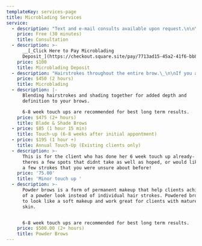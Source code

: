 ```yaml
---
templateKey: services-page
title: Microblading Services
service:
  - description: "Text and e-mail consults available upon request.\n\n\nConsult includes going over any questions you may have, a pre-draw\nof desired brow look, choosing a custom color, and what to expect\nafter your initial appontment.\n\nNot all clients are good candidates for Microblading.\_\n\nIf you have any medical issues that you feel might be a\ncontraindication, then I require you get clearance from your\ndoctor."
    price: Free (30 minutes)
    title: Consultation
  - description: >-
      __[_Click Here to Pay Microblading
      Deposit_](https://checkout.square.site/pay/7713ad15-45a2-41f6-bb8d-afda06c8669a)__
    price: $100
    title: Microblading Deposit
  - description: "Hairstrokes throughout the entire brow.\_\n\nIf you are looking for a natural enhancement, this is the option\nbest suited for you!\n\n6-8 week touch ups are recommended for best long term results."
    price: $450 (2 hours)
    title: Microblading
  - description: |-
      Blending hairstrokes and shading together for added depth and
      definition to your brows.

      6-8 week touch ups are recommended for best long term results.
    price: $475 (2+ hours)
    title: Blade & Shade Brows
  - price: $85 (1 hour 15 min)
    title: Touch-up (6-8 weeks after initial appontment)
  - price: $195 (1 hour +)
    title: Annual Touch-Up (Existing clients only)
  - description: >-
      This is for the client who has done her 6 week touch up already- but
      theres a few spots that didnt take as well as hoped, or would like to add
      a few strokes that you were unsure about before!
    price: '75.00'
    title: 'Minor touch up '
  - description: >-
      Powder brows is a form of permanent makeup that help clients achieve more
      of a powder look instead of individual hair strokes. Powdered brows heal
      to look like a soft makeup and work great for clients with mature or oily
      skin.


      6-8 week touch ups are recommended for best long term results.
    price: $500.00 (2+ hours)
    title: Powder Brows
---
```



